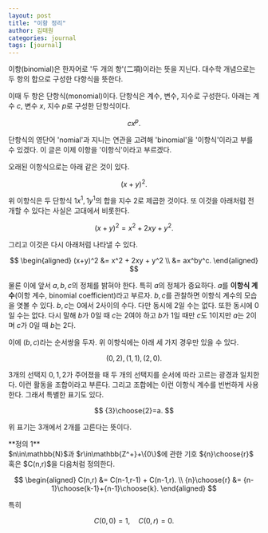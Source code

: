 ```yaml
---
layout: post
title: "이항 정리"
author: 김태원
categories: journal
tags: [journal]
---
```


이항(binomial)은 한자어로 '두 개의 항'(二項)이라는 뜻을 지닌다.
대수학 개념으로는 두 항의 합으로 구성한 다항식을 뜻한다.

이때 두 항은 단항식(monomial)이다. 
단항식은 계수, 변수, 지수로 구성한다.
아래는 계수 $c$, 변수 $x$, 지수 $p$로 구성한 단항식이다.

$$
cx^p.
$$

단항식의 영단어 'nomial'과 지니는 연관을 고려해 'binomial'을 '이항식'이라고 부를 수 있겠다. 
이 글은 이제 이항을 '이항식'이라고 부르겠다.

오래된 이항식으로는 아래 같은 것이 있다.

$$
(x+y)^2.
$$

위 이항식은 두 단항식 $1x^1, 1y^1$의 합을 지수 $2$로 제곱한 것이다.
또 이것을 아래처럼 전개할 수 있다는 사실은 고대에서 비롯한다.

$$
(x+y)^2 = x^2 + 2xy + y^2.
$$

그리고 이것은 다시 아래처럼 나타낼 수 있다.

$$
\begin{aligned}
(x+y)^2 &= x^2 + 2xy + y^2 \\
					 &= ax^by^c.
\end{aligned}
$$

물론 이에 앞서 $a,b,c$의 정체를 밝혀야 한다.
특히 $a$의 정체가 중요하다.
$a$를 **이항식 계수**(이항 계수, binomial coefficient)라고 부르자.
$b,c$를 관찰하면 이항식 계수의 모습을 엿볼 수 있다.
$b,c$는 $0$에서 $2$사이의 수다.
다만 동시에 $2$일 수는 없다. 
또한 동시에 $0$일 수는 없다. 
다시 말해 $b$가 $0$일 때 $c$는 $2$여야 하고 $b$가 $1$일 때만 $c$도 $1$이지만 $a$는 $2$이며 $c$가 $0$일 때 $b$는 $2$다.

이에 $(b,c)$라는 순서쌍을 두자.
위 이항식에는 아래 세 가지 경우만 있을 수 있다.

$$
(0,2), (1,1), (2,0).
$$

$3$개의 선택지 $0,1,2$가 주어졌을 때 두 개의 선택지를 순서에 따라 고르는 광경과 일치한다. 
이런 활동을 조합이라고 부른다.
그리고 조합에는 이런 이항식 계수를 빈번하게 사용한다.
그래서 특별한 표기도 있다. 

$$
{3}\choose{2}=a.
$$

위 표기는 $3$개에서 $2$개를 고른다는 뜻이다.

<div class="thi-box" markdown="1">
<div class="box-title" markdown="1">
**정의 1**
</div>
<div class="box-content" markdown="1">
$n\in\mathbb{N}$과 $r\in\mathbb{Z^+}+\{0\}$에 관한 기호 ${n}\choose{r}$ 혹은 $C(n,r)$을 다음처럼 정의한다.

$$
\begin{aligned}
C(n,r) &= C(n-1,r-1) + C(n-1,r). \\ 
{n}\choose{r} &= {n-1}\choose{k-1}+{n-1}\choose{k}.
\end{aligned}
$$

특히 

$$
C(0,0)=1,\quad C(0,r)=0.
$$
</div>
</div>

